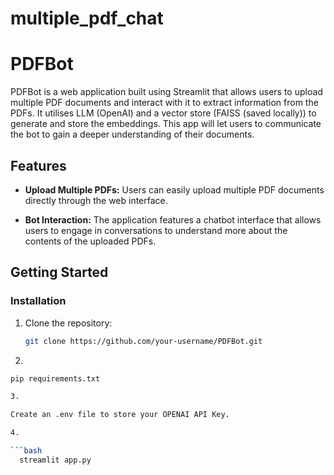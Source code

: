 # multiple_pdf_chat
# PDFBot

PDFBot is a web application built using Streamlit that allows users to upload multiple PDF documents and interact with it to extract information from the PDFs. It utilises LLM (OpenAI) and a vector store (FAISS (saved locally)) to generate and store the embeddings. This app will let users to communicate the bot to gain a deeper understanding of their documents. 

## Features

- **Upload Multiple PDFs:** Users can easily upload multiple PDF documents directly through the web interface.

- **Bot Interaction:** The application features a chatbot interface that allows users to engage in conversations to understand more about the contents of the uploaded PDFs.

## Getting Started
### Installation

1. Clone the repository:

   ```bash
   git clone https://github.com/your-username/PDFBot.git


2. 

  ```bash
  pip requirements.txt

3. 

Create an .env file to store your OPENAI API Key. 

4. 
  
  ```bash
    streamlit app.py


  
